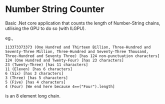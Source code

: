 # Number String Counter
Basic .Net core application that counts the length of Number-String chains, utilising the GPU to do so (with ILGPU).

eg.,
```
113373373373 (One Hundred and Thirteen Billion, Three-Hundred and Seventy-Three Million, Three-Hundred and Seventy-Three Thousand, Three-Hundred and Seventy Three) [has 124 non-punctuation characters]
124 (One Hundred and Twenty-Four) [has 23 characters]
23 (Twenty-Three) [has 11 characters]
11 (Eleven) [has 6 characters]
6 (Six) [has 3 characters]
3 (Three) [has 5 characters]
5 (Five) [has 4 characters]
4 (Four) [We end here because 4==("Four").length]
```
is an 8 element long chain.